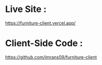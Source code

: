 # Live Site :

https://furniture-client.vercel.app/

# Client-Side Code :

https://github.com/imrans09/furniture-client
